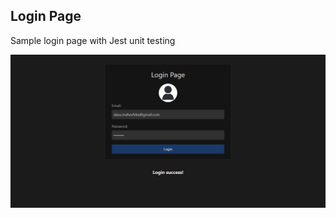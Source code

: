 ## Login Page

Sample login page with Jest unit testing

<div align="center">
  <img src="./interface.png" alt="interface" width="800" style="margin-right: 20px"/>
</div>
